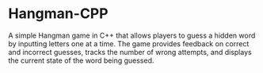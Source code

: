 # Hangman-CPP
A simple Hangman game in C++ that allows players to guess a hidden word by inputting letters one at a time. The game provides feedback on correct and incorrect guesses, tracks the number of wrong attempts, and displays the current state of the word being guessed.
